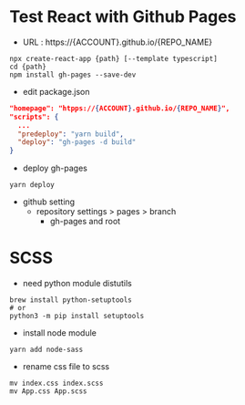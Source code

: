 # Test React with Github Pages

- URL : https://{ACCOUNT}.github.io/{REPO_NAME}
```shell
npx create-react-app {path} [--template typescript]
cd {path}
npm install gh-pages --save-dev
```
- edit package.json
```json
"homepage": "htpps://{ACCOUNT}.github.io/{REPO_NAME}",
"scripts": {
  ...
  "predeploy": "yarn build",
  "deploy": "gh-pages -d build"
}
```
- deploy gh-pages
```shell
yarn deploy
```
- github setting
  - repository settings > pages > branch
    - gh-pages and root

# SCSS

- need python module distutils
```shell
brew install python-setuptools
# or
python3 -m pip install setuptools
```

- install node module
```shell
yarn add node-sass
```

- rename css file to scss
```shell
mv index.css index.scss
mv App.css App.scss
```
